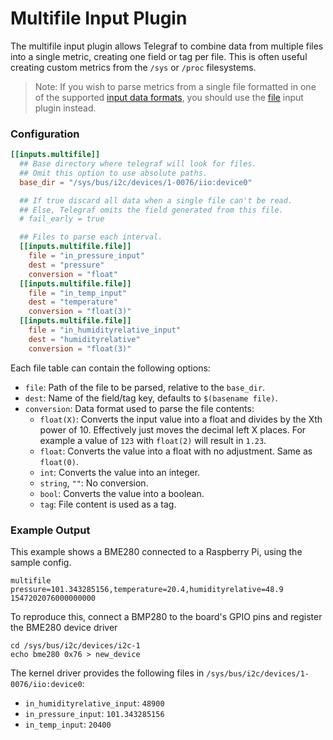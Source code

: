 # Multifile Input Plugin

The multifile input plugin allows Telegraf to combine data from multiple files
into a single metric, creating one field or tag per file.  This is often
useful creating custom metrics from the `/sys` or `/proc` filesystems.

> Note: If you wish to parse metrics from a single file formatted in one of the supported
> [input data formats][], you should use the [file][] input plugin instead.

### Configuration
```toml
[[inputs.multifile]]
  ## Base directory where telegraf will look for files.
  ## Omit this option to use absolute paths.
  base_dir = "/sys/bus/i2c/devices/1-0076/iio:device0"

  ## If true discard all data when a single file can't be read.
  ## Else, Telegraf omits the field generated from this file.
  # fail_early = true

  ## Files to parse each interval.
  [[inputs.multifile.file]]
    file = "in_pressure_input"
    dest = "pressure"
    conversion = "float"
  [[inputs.multifile.file]]
    file = "in_temp_input"
    dest = "temperature"
    conversion = "float(3)"
  [[inputs.multifile.file]]
    file = "in_humidityrelative_input"
    dest = "humidityrelative"
    conversion = "float(3)"
```

Each file table can contain the following options:
* `file`:
Path of the file to be parsed, relative to the `base_dir`.
* `dest`:
Name of the field/tag key, defaults to `$(basename file)`.
* `conversion`:
Data format used to parse the file contents:
	* `float(X)`: Converts the input value into a float and divides by the Xth power of 10. Effectively just moves the decimal left X places. For example a value of `123` with `float(2)` will result in `1.23`.
	* `float`: Converts the value into a float with no adjustment. Same as `float(0)`.
	* `int`: Converts the value into an integer.
	* `string`, `""`: No conversion.
	* `bool`: Converts the value into a boolean.
	* `tag`: File content is used as a tag.

### Example Output
This example shows a BME280 connected to a Raspberry Pi, using the sample config.
```
multifile pressure=101.343285156,temperature=20.4,humidityrelative=48.9 1547202076000000000
```

To reproduce this, connect a BMP280 to the board's GPIO pins and register the BME280 device driver
```
cd /sys/bus/i2c/devices/i2c-1
echo bme280 0x76 > new_device
```

The kernel driver provides the following files in `/sys/bus/i2c/devices/1-0076/iio:device0`:
* `in_humidityrelative_input`: `48900`
* `in_pressure_input`: `101.343285156`
* `in_temp_input`: `20400`

[input data formats]: /docs/DATA_FORMATS_INPUT.md
[file]: /plugins/inputs/file/README.md
